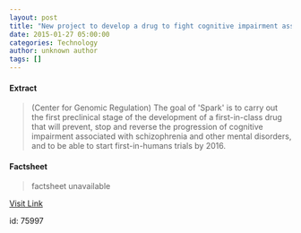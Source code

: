 ```yaml
---
layout: post
title: "New project to develop a drug to fight cognitive impairment associated with schizophrenia"
date: 2015-01-27 05:00:00
categories: Technology
author: unknown author
tags: []
---
```



#### Extract
>(Center for Genomic Regulation) The goal of 'Spark' is to carry out the first preclinical stage of the development of a first-in-class drug that will prevent, stop and reverse the progression of cognitive impairment associated with schizophrenia and other mental disorders, and to be able to start first-in-humans trials by 2016.

#### Factsheet
>factsheet unavailable

[Visit Link](http://www.eurekalert.org/pub_releases/2015-01/cfgr-npt012715.php)

id:   75997
